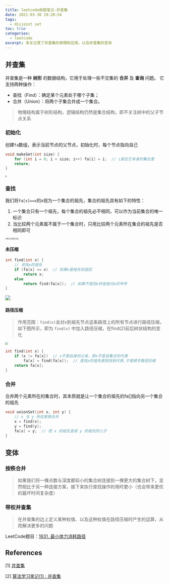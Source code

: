 ```yaml
---
title: leetcode刷题笔记-并查集
date: 2021-03-30 19:20:54
tags:
  - disjoint set
toc: true
categories:
  - leetcode
excerpt: 本文记录了并查集的原理和应用，以及并查集的变体
---
```


## 并查集

并查集是一种 **树形** 的数据结构，它用于处理一些不交集的 **合并** 及 **查询** 问题。 它支持两种操作：

-   查找（Find）：确定某个元素处于哪个子集；
-   合并（Union）：将两个子集合并成一个集合。

>   物理结构属于树形结构，逻辑结构仍然是集合结构，即不关注树中的父子节点关系

### 初始化

创建`fa`数组，表示当前节点的父节点，初始化时，每个节点指向自己

```c++
void makeSet(int size) {
    for (int i = 0; i < size; i++) fa[i] = i;  // i就在它本身的集合里
    return;
}
```

<img src="https://gitblog-1302688916.cos.ap-beijing.myqcloud.com/image-20210405134653206.png" style="zoom: 33%;" />

### 查找

我们将`fa[x]==x`的x视为一个集合的祖先，集合的祖先具有如下的特性：

1.  一个集合只有一个祖先，每个集合的祖先必不相同，可以作为当前集合的唯一标识
2.  当比较两个元素属不属于一个集合时，只用比较两个元素所在集合的祖先是否相同即可

<img src="https://gitblog-1302688916.cos.ap-beijing.myqcloud.com/image-20210405134753922.png" alt="集合与祖先的关系" style="zoom:33%;" />

#### 未压缩

```c++
int find(int x) {
    // 寻找x的祖先
    if (fa[x] == x)  // 如果x是祖先则返回
        return x;
    else
        return find(fa[x]);  // 如果不是则x的爸爸问x的爷爷
}
```

![](https://gitblog-1302688916.cos.ap-beijing.myqcloud.com/image-20210405140447006.png)

#### 路径压缩

>   作用范围：`find(x)`会对x到祖先节点这条路径上的所有节点进行路径压缩，如下图所示，即为 `find(x)` 中加入路径压缩，在find(2)前后树状结构的变化

<img src="https://gitblog-1302688916.cos.ap-beijing.myqcloud.com/image-20210405135449233.png" style="zoom:50%;" />

```c++
int find(int x) {
    if (x != fa[x])  // x不是自身的父亲，即x不是该集合的代表
        fa[x] = find(fa[x]);  // 查找x的祖先直到找到代表,于是顺手路径压缩
    return fa[x];
}
```



### 合并

合并两个元素所在的集合时，其本质就是让一个集合的祖先的fa\[\]指向另一个集合的祖先

```c++
void unionSet(int x, int y) {
  	// x 与 y 所在家族合并
  	x = find(x);
  	y = find(y);
  	fa[x] = y;  // 把 x 的祖先变成 y 的祖先的儿子
}
```



## 变体

### 按秩合并

>   如果我们将一棵点数与深度都较小的集合树连接到一棵更大的集合树下，显然相比于另一种连接方案，接下来执行查找操作的用时更小（也会带来更优的最坏时间复杂度）



### 带权并查集

> 在并查集的边上定义某种权值、以及这种权值在路径压缩时产生的运算，从而解决更多的问题

LeetCode题目：[1631. 最小体力消耗路径](https://leetcode-cn.com/problems/path-with-minimum-effort/)



## References

[1] [并查集](https://oi-wiki.org/ds/dsu/)

[2] [算法学习笔记(1) : 并查集](https://zhuanlan.zhihu.com/p/93647900)